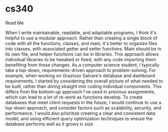# cs340

Read Me

When I write maintainable, readable, and adaptable programs, I think it's helpful to use a modular approach. Rather than creating a single block of code with all the functions, classes, and main, it's better to organize files into classes, with associated getter and setter functions. Main should be in its own file, and helper functions can be in libraries. This approach allows individual libraries to be tweaked or fixed, with any code importing them benefiting from those changes.
As a computer science student, I typically take a top-down, requirements-driven approach to problem-solving. For example, when working on Grazioso Salvare's database and dashboard requirements, I started by considering the overall picture of what needed to be built, rather than diving straight into coding individual components. This differs from the bottom-up approach I've used in previous assignments, which can lead to a lot of re-work as functions develop.
To create databases that meet client requests in the future, I would continue to use a top-down approach, and consider factors such as scalability, security, and performance. I would also prioritize creating a clear and consistent data model, and using efficient query optimization techniques to ensure the database performs well as it grows in size
